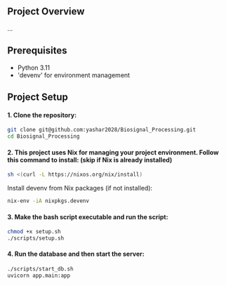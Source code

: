 ## Project Overview
...

## Prerequisites
- Python 3.11
- 'devenv' for environment management

## Project Setup

#### 1. Clone the repository:
   ```bash
   git clone git@github.com:yashar2028/Biosignal_Processing.git
   cd Biosignal_Processing
   ```
   
#### 2. This project uses Nix for managing your project environment. Follow this command to install: (skip if Nix is already installed)
   ```bash
   sh <(curl -L https://nixos.org/nix/install)
   ```
   Install devenv from Nix packages (if not installed):
   ```bash
   nix-env -iA nixpkgs.devenv
   ```

#### 3. Make the bash script executable and run the script:
   ```bash
   chmod +x setup.sh
   ./scripts/setup.sh
   ```

#### 4. Run the database and then start the server:
   ```bash
   ./scripts/start_db.sh
   uvicorn app.main:app
   ```
